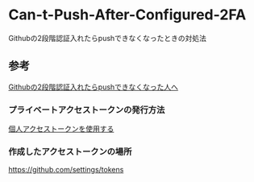 # Can-t-Push-After-Configured-2FA
Githubの2段階認証入れたらpushできなくなったときの対処法

## 参考
[Githubの2段階認証入れたらpushできなくなった人へ](https://qiita.com/cyborg__ninja/items/6efd349370bf5f8bffb2)

### プライベートアクセストークンの発行方法
[個人アクセストークンを使用する](hhttps://docs.github.com/ja/github/authenticating-to-github/creating-a-personal-access-token)

### 作成したアクセストークンの場所
https://github.com/settings/tokens
